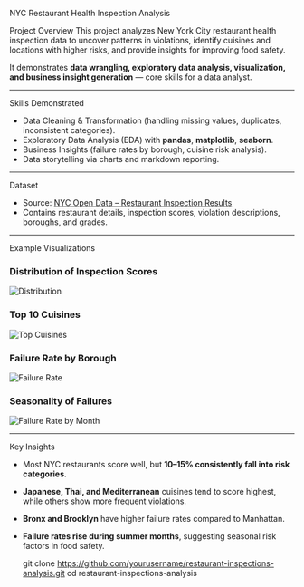 NYC Restaurant Health Inspection Analysis

Project Overview
This project analyzes New York City restaurant health inspection data to uncover patterns in violations, identify cuisines and locations with higher risks, and provide insights for improving food safety.  

It demonstrates **data wrangling, exploratory data analysis, visualization, and business insight generation** — core skills for a data analyst.

---
Skills Demonstrated
- Data Cleaning & Transformation (handling missing values, duplicates, inconsistent categories).
- Exploratory Data Analysis (EDA) with **pandas**, **matplotlib**, **seaborn**.
- Business Insights (failure rates by borough, cuisine risk analysis).
- Data storytelling via charts and markdown reporting.

---
Dataset
- Source: [NYC Open Data – Restaurant Inspection Results](https://data.cityofnewyork.us/resource/43nn-pn8j.csv)  
- Contains restaurant details, inspection scores, violation descriptions, boroughs, and grades.  

---
Example Visualizations

### Distribution of Inspection Scores
![Distribution](images/score_distribution.png)

### Top 10 Cuisines
![Top Cuisines](images/top10_cuisines.png)

### Failure Rate by Borough
![Failure Rate](images/failure_rate_borough.png)

### Seasonality of Failures
![Failure Rate by Month](images/failure_rate_monthly.png)

---
Key Insights
- Most NYC restaurants score well, but **10–15% consistently fall into risk categories**.
- **Japanese, Thai, and Mediterranean** cuisines tend to score highest, while others show more frequent violations.
- **Bronx and Brooklyn** have higher failure rates compared to Manhattan.
- **Failure rates rise during summer months**, suggesting seasonal risk factors in food safety.

   git clone https://github.com/yourusername/restaurant-inspections-analysis.git
   cd restaurant-inspections-analysis
